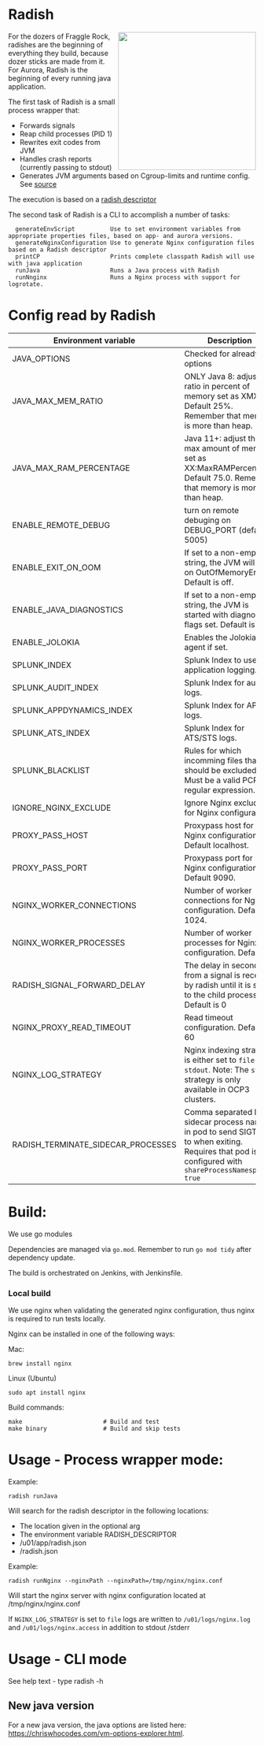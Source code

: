 # Radish

<img align="right" width=280px src="https://images.pexels.com/photos/244393/pexels-photo-244393.jpeg?cs=srgb&dl=close-up-colors-farm-produce-244393.jpg&fm=jpg">
For the dozers of Fraggle Rock, radishes are the beginning of everything they build, because dozer sticks are made from it.
For Aurora, Radish is the beginning of every running java application. 

The first task of Radish is a small process wrapper that:

* Forwards signals
* Reap child processes (PID 1)
* Rewrites exit codes from JVM
* Handles crash reports (currently passing to stdout)
* Generates JVM arguments based on Cgroup-limits and runtime config. See [source](pkg/executor/java/java_options.go)

The execution is based on a [radish descriptor](pkg/executor/testdata/testconfig.json)

The second task of Radish is a CLI to accomplish a number of tasks:

```
  generateEnvScript          Use to set environment variables from appropriate properties files, based on app- and aurora versions.
  generateNginxConfiguration Use to generate Nginx configuration files based on a Radish descriptor
  printCP                    Prints complete classpath Radish will use with java application
  runJava                    Runs a Java process with Radish
  runNnginx                  Runs a Nginx process with support for logrotate. 
```

# Config read by Radish

| Environment variable               | Description                                                                                                                                              |
|------------------------------------|----------------------------------------------------------------------------------------------------------------------------------------------------------| 
| JAVA_OPTIONS                       | Checked for already set options                                                                                                                          |
| JAVA_MAX_MEM_RATIO                 | ONLY Java 8: adjust the ratio in percent of memory set as XMX. Default 25%. Remember that memory is more than heap.                                      |
| JAVA_MAX_RAM_PERCENTAGE            | Java 11+: adjust the max amount of memory set as XX:MaxRAMPercentage. Default 75.0. Remember that memory is more than heap.                              |
| ENABLE_REMOTE_DEBUG                | turn on remote debuging on DEBUG_PORT (default 5005)                                                                                                     |
| ENABLE_EXIT_ON_OOM                 | If set to a non-empty string, the JVM will exit on OutOfMemoryError. Default is off.                                                                     |
| ENABLE_JAVA_DIAGNOSTICS            | If set to a non-empty string, the JVM is started with diagnostics flags set. Default is off.                                                             | 
| ENABLE_JOLOKIA                     | Enables the Jolokia-agent if set.                                                                                                                        |
| SPLUNK_INDEX                       | Splunk Index to use for application logging.                                                                                                             |
| SPLUNK_AUDIT_INDEX                 | Splunk Index for audit logs.                                                                                                                             |
| SPLUNK_APPDYNAMICS_INDEX           | Splunk Index for APM logs.                                                                                                                               |
| SPLUNK_ATS_INDEX                   | Splunk Index for ATS/STS logs.                                                                                                                           |
| SPLUNK_BLACKLIST                   | Rules for which incomming files that should be excluded. Must be a valid PCRE2 regular expression.                                                       |
| IGNORE_NGINX_EXCLUDE               | Ignore Nginx exclude for Nginx configuration.                                                                                                            |
| PROXY_PASS_HOST                    | Proxypass host for Nginx configuration. Default localhost.                                                                                               |
| PROXY_PASS_PORT                    | Proxypass port for Nginx configuration. Default 9090.                                                                                                    |
| NGINX_WORKER_CONNECTIONS           | Number of worker connections for Nginx configuration. Default 1024.                                                                                      |
| NGINX_WORKER_PROCESSES             | Number of worker processes for Nginx configuration. Default 1.                                                                                           |
| RADISH_SIGNAL_FORWARD_DELAY        | The delay in second from a signal is received by radish until it is sent to the child process. Default is 0                                              |
| NGINX_PROXY_READ_TIMEOUT           | Read timeout configuration. Default is 60                                                                                                                |
| NGINX_LOG_STRATEGY                 | Nginx indexing strategy is either set to `file` or `stdout`. Note: The `stdout` strategy is only available in OCP3 clusters.                             |
| RADISH_TERMINATE_SIDECAR_PROCESSES | Comma separated list of sidecar process names in pod to send SIGTERM to when exiting. Requires that pod is configured with `shareProcessNamespace: true` |

# Build:

We use go modules

Dependencies are managed via `go.mod`. Remember to run `go mod tidy` after dependency update.

The build is orchestrated on Jenkins, with Jenkinsfile.

### Local build

We use nginx when validating the generated nginx configuration, thus nginx is required to run tests locally.

Nginx can be installed in one of the following ways:

Mac:

`brew install nginx`

Linux (Ubuntu)

`sudo apt install nginx`

Build commands:
```
make                       # Build and test
make binary                # Build and skip tests
```

# Usage - Process wrapper mode:

Example:

`radish runJava`

Will search for the radish descriptor in the following locations:

* The location given in the optional arg
* The environment variable RADISH_DESCRIPTOR
* /u01/app/radish.json
* /radish.json

Example:

`radish runNginx --nginxPath --nginxPath=/tmp/nginx/nginx.conf`

Will start the nginx server with nginx configuration located at /tmp/nginx/nginx.conf

If `NGINX_LOG_STRATEGY` is set to `file` logs are written to `/u01/logs/nginx.log` and `/u01/logs/nginx.access` in
addition to stdout /stderr

# Usage - CLI mode

See help text - type radish -h

## New java version

For a new java version, the java options are listed here: https://chriswhocodes.com/vm-options-explorer.html.
